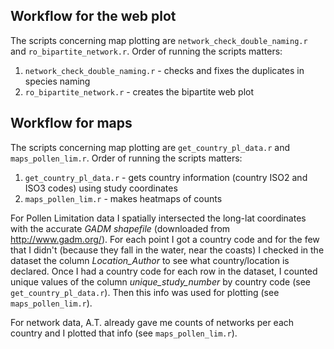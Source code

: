 ## Workflow for the web plot

The scripts concerning map plotting are `network_check_double_naming.r` and `ro_bipartite_network.r`. Order of running the scripts matters: 

1. `network_check_double_naming.r` - checks and fixes the duplicates in species naming
2. `ro_bipartite_network.r` - creates the bipartite web plot


## Workflow for maps

The scripts concerning map plotting are `get_country_pl_data.r` and `maps_pollen_lim.r`. Order of running the scripts matters: 

1. `get_country_pl_data.r` - gets country information (country ISO2 and ISO3 codes) using study coordinates
2. `maps_pollen_lim.r` - makes heatmaps of counts

For Pollen Limitation data I spatially intersected the long-lat coordinates with the accurate *GADM shapefile* (downloaded from http://www.gadm.org/). For each point I got a country code and for the few that I didn't (because they fall in the water, near the coasts) I checked in the dataset the column *Location_Author* to see what country/location is declared. Once I had a country code for each row in the dataset, I counted unique values of the column *unique_study_number* by country code (see `get_country_pl_data.r`). Then this info was used for plotting (see `maps_pollen_lim.r`).

For network data, A.T. already gave me counts of networks per each country and I plotted that info (see `maps_pollen_lim.r`).

